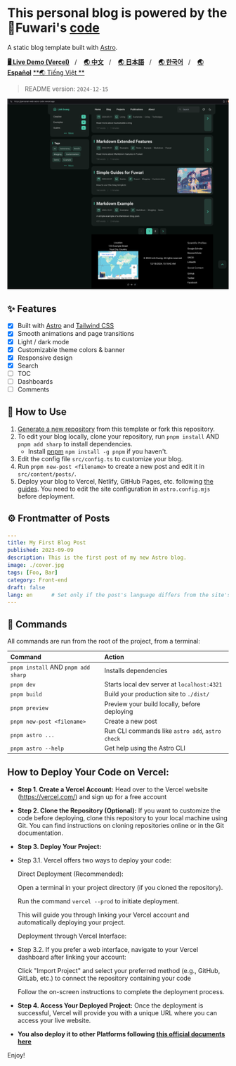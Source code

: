 # This personal blog is powered by the 🍥Fuwari's [**code**](https://github.com/saicaca/fuwari)

A static blog template built with [Astro](https://astro.build).

[**🖥️ Live Demo (Vercel)**](https://personal-web-astro-zx8v.vercel.app/)&nbsp;&nbsp;&nbsp;/&nbsp;&nbsp;&nbsp;
[**🌏 中文**](https://github.com/linhduongtuan/personal_web_astro/blob/main/README.zh-CN.md)&nbsp;&nbsp;&nbsp;/&nbsp;&nbsp;&nbsp;
[**🌏 日本語**](https://github.com/linhduongtuan/personal_web_astro/blob/main/README.ja-JP.md)&nbsp;&nbsp;&nbsp;/&nbsp;&nbsp;&nbsp;
[**🌏 한국어**](https://github.com/linhduongtuan/personal_web_astro/blob/main/README.ko.md)&nbsp;&nbsp;&nbsp;/&nbsp;&nbsp;&nbsp;
[**🌏 Español**](https://github.com/linhduongtuan/personal_web_astro/blob/main/README.es.md)
[**🌏 Tiếng Việt **](https://github.com/linhduongtuan/personal_web_astro/blob/main/README.vi.md)

> README version: `2024-12-15`

![Preview Image](https://github.com/linhduongtuan/personal_web_astro/blob/main/src/assets/images/screen.png)

## ✨ Features

- [x] Built with [Astro](https://astro.build) and [Tailwind CSS](https://tailwindcss.com)
- [x] Smooth animations and page transitions
- [x] Light / dark mode
- [x] Customizable theme colors & banner
- [x] Responsive design
- [x] Search
- [ ] TOC
- [ ] Dashboards
- [ ] Comments

## 🚀 How to Use

1. [Generate a new repository](https://github.com/saicaca/fuwari/generate) from this template or fork this repository.
2. To edit your blog locally, clone your repository, run `pnpm install` AND `pnpm add sharp` to install dependencies.
   - Install [pnpm](https://pnpm.io) `npm install -g pnpm` if you haven't.
3. Edit the config file `src/config.ts` to customize your blog.
4. Run `pnpm new-post <filename>` to create a new post and edit it in `src/content/posts/`.
5. Deploy your blog to Vercel, Netlify, GitHub Pages, etc. following [the guides](https://docs.astro.build/en/guides/deploy/). You need to edit the site configuration in `astro.config.mjs` before deployment.

## ⚙️ Frontmatter of Posts

```yaml
---
title: My First Blog Post
published: 2023-09-09
description: This is the first post of my new Astro blog.
image: ./cover.jpg
tags: [Foo, Bar]
category: Front-end
draft: false
lang: en      # Set only if the post's language differs from the site's language in `config.ts`
---
```

## 🧞 Commands

All commands are run from the root of the project, from a terminal:

| Command                             | Action                                           |
|:------------------------------------|:-------------------------------------------------|
| `pnpm install` AND `pnpm add sharp` | Installs dependencies                            |
| `pnpm dev`                          | Starts local dev server at `localhost:4321`      |
| `pnpm build`                        | Build your production site to `./dist/`          |
| `pnpm preview`                      | Preview your build locally, before deploying     |
| `pnpm new-post <filename>`          | Create a new post                                |
| `pnpm astro ...`                    | Run CLI commands like `astro add`, `astro check` |
| `pnpm astro --help`                 | Get help using the Astro CLI                     |

## How to Deploy Your Code on Vercel:
- **Step 1. Create a Vercel Account:** Head over to the Vercel website (https://vercel.com/) and sign up for a free account

- **Step 2. Clone the Repository (Optional):** If you want to customize the code before deploying, clone this repository to your local machine using Git. You can find instructions on cloning repositories online or in the Git documentation.

- **Step 3. Deploy Your Project:**

- Step 3.1. Vercel offers two ways to deploy your code:

   Direct Deployment (Recommended):

   Open a terminal in your project directory (if you cloned the repository).
  
   Run the command `vercel --prod` to initiate deployment.

   This will guide you through linking your Vercel account and automatically deploying your project.
  
   Deployment through Vercel Interface:

- Step 3.2. If you prefer a web interface, navigate to your Vercel dashboard after linking your account:
  
   Click "Import Project" and select your preferred method (e.g., GitHub, GitLab, etc.) to connect the repository containing your code
  
   Follow the on-screen instructions to complete the deployment process.

- **Step 4. Access Your Deployed Project:** Once the deployment is successful, Vercel will provide you with a unique URL where you can access your live website.
  
- **You also deploy it to other Platforms following [this official documents here](https://docs.astro.build/en/guides/deploy/)**

Enjoy!

